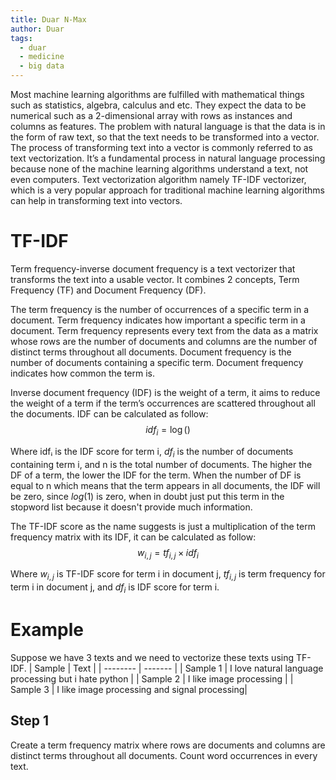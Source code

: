 ```yaml
---
title: Duar N-Max
author: Duar
tags:
  - duar
  - medicine
  - big data
---
```


<!-- excerpt start -->
Most machine learning algorithms are fulfilled with mathematical things such as statistics, algebra, calculus and etc. They expect the data to be numerical such as a 2-dimensional array with rows as instances and columns as features. The problem with natural language is that the data is in the form of raw text, so that the text needs to be transformed into a vector. The process of transforming text into a vector is commonly referred to as text vectorization. It’s a fundamental process in natural language processing because none of the machine learning algorithms understand a text, not even computers. Text vectorization algorithm namely TF-IDF vectorizer, which is a very popular approach for traditional machine learning algorithms can help in transforming text into vectors.
<!-- excerpt end -->

# TF-IDF
Term frequency-inverse document frequency is a text vectorizer that transforms the text into a usable vector. It combines 2 concepts, Term Frequency (TF) and Document Frequency (DF).

The term frequency is the number of occurrences of a specific term in a document. Term frequency indicates how important a specific term in a document. Term frequency represents every text from the data as a matrix whose rows are the number of documents and columns are the number of distinct terms throughout all documents.
Document frequency is the number of documents containing a specific term. Document frequency indicates how common the term is.

Inverse document frequency (IDF) is the weight of a term, it aims to reduce the weight of a term if the term’s occurrences are scattered throughout all the documents. IDF can be calculated as follow:
$${idf}_i=\log()$$

Where idfᵢ is the IDF score for term i, ${df}_i$ is the number of documents containing term i, and n is the total number of documents. The higher the DF of a term, the lower the IDF for the term. When the number of DF is equal to n which means that the term appears in all documents, the IDF will be zero, since $log(1)$ is zero, when in doubt just put this term in the stopword list because it doesn't provide much information.

The TF-IDF score as the name suggests is just a multiplication of the term frequency matrix with its IDF, it can be calculated as follow:
$$w_{i,j}={tf}_{i,j} \times {idf}_i$$

Where $w_{i,j}$ is TF-IDF score for term i in document j, ${tf}_{i,j}$ is term frequency for term i in document j, and ${df}_i$ is IDF score for term i.

# Example
Suppose we have 3 texts and we need to vectorize these texts using TF-IDF.
| Sample   | Text |
| -------- | ------- |
| Sample 1 | I love natural language processing but i hate python  |
| Sample 2 | I like image processing |
| Sample 3 | I like image processing and signal processing|

## Step 1
Create a term frequency matrix where rows are documents and columns are distinct terms throughout all documents. Count word occurrences in every text.

